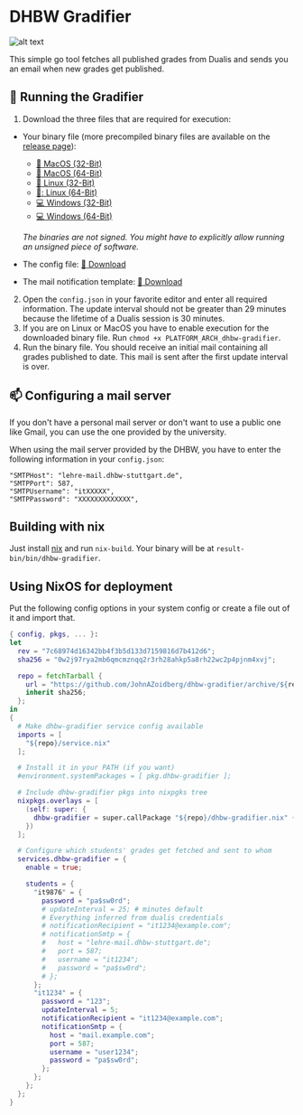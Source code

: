 # DHBW Gradifier
![alt text](https://api.travis-ci.org/mariuskiessling/dhbw-gradifier.svg?branch=latest "Build status badge")

This simple go tool fetches all published grades from Dualis and sends you an email when new grades get published.

## :rocket: Running the Gradifier
1. Download the three files that are required for execution:
  - Your binary file (more precompiled binary files are available on the [release page](https://github.com/mariuskiessling/dhbw-gradifier/releases/tag/latest)):
    - [:apple: MacOS (32-Bit)](https://github.com/mariuskiessling/dhbw-gradifier/releases/download/latest/darwin_386_dhbw-gradifier)
    - [:apple: MacOS (64-Bit)](https://github.com/mariuskiessling/dhbw-gradifier/releases/download/latest/darwin_amd64_dhbw-gradifier)
    - [:penguin: Linux (32-Bit)](https://github.com/mariuskiessling/dhbw-gradifier/releases/download/latest/linux_386_dhbw-gradifier)
    - [:penguin:: Linux (64-Bit)](https://github.com/mariuskiessling/dhbw-gradifier/releases/download/latest/linux_amd64_dhbw-gradifier)
    - [:computer: Windows (32-Bit)](https://github.com/mariuskiessling/dhbw-gradifier/releases/download/latest/windows_386_dhbw-gradifier.exe)
    - [:computer: Windows (64-Bit)](https://github.com/mariuskiessling/dhbw-gradifier/releases/download/latest/windows_amd64_dhbw-gradifier.exe)

    _The binaries are not signed. You might have to explicitly allow running an unsigned piece of software._
  - The config file: [:floppy_disk: Download](https://github.com/mariuskiessling/dhbw-gradifier/releases/download/latest/config.json)
  - The mail notification template: [:floppy_disk: Download](https://github.com/mariuskiessling/dhbw-gradifier/releases/download/latest/notification.tpl)
2. Open the `config.json` in your favorite editor and enter all required information. The update interval should not be greater than 29 minutes because the lifetime of a Dualis session is 30 minutes.
3. If you are on Linux or MacOS you have to enable execution for the downloaded binary file. Run `chmod +x PLATFORM_ARCH_dhbw-gradifier`.
3. Run the binary file. You should receive an initial mail containing all grades published to date. This mail is sent after the first update interval is over.

## :mailbox: Configuring a mail server
If you don't have a personal mail server or don't want to use a public one like Gmail, you can use the one provided by the university.

When using the mail server provided by the DHBW, you have to enter the following information in your `config.json`:

```
"SMTPHost": "lehre-mail.dhbw-stuttgart.de",
"SMTPPort": 587,
"SMTPUsername": "itXXXXX",
"SMTPPassword": "XXXXXXXXXXXXX",
```

## Building with nix
Just install [nix](https://nixos.org/nix/download.html) and run `nix-build`.
Your binary will be at `result-bin/bin/dhbw-gradifier`.

## Using NixOS for deployment
Put the following config options in your system config or create a file
out of it and import that.

```nix
{ config, pkgs, ... }:
let
  rev = "7c68974d16342bb4f3b5d133d7159816d7b412d6";
  sha256 = "0w2j97rya2mb6qmcmznqq2r3rh28ahkp5a8rh22wc2p4pjnm4xvj";

  repo = fetchTarball {
    url = "https://github.com/JohnAZoidberg/dhbw-gradifier/archive/${rev}.tar.gz";
    inherit sha256;
  };
in
{
  # Make dhbw-gradifier service config available
  imports = [
    "${repo}/service.nix"
  ];

  # Install it in your PATH (if you want)
  #environment.systemPackages = [ pkg.dhbw-gradifier ];

  # Include dhbw-gradifier pkgs into nixpgks tree
  nixpkgs.overlays = [
    (self: super: {
      dhbw-gradifier = super.callPackage "${repo}/dhbw-gradifier.nix" {};
    })
  ];

  # Configure which students' grades get fetched and sent to whom
  services.dhbw-gradifier = {
    enable = true;

    students = {
      "it9876" = {
        password = "pa$sw0rd";
        # updateInterval = 25; # minutes default
        # Everything inferred from dualis credentials
        # notificationRecipient = "it1234@example.com";
        # notificationSmtp = {
        #   host = "lehre-mail.dhbw-stuttgart.de";
        #   port = 587;
        #   username = "it1234";
        #   password = "pa$sw0rd";
        # };
      };
      "it1234" = {
        password = "123";
        updateInterval = 5;
        notificationRecipient = "it1234@example.com";
        notificationSmtp = {
          host = "mail.example.com";
          port = 587;
          username = "user1234";
          password = "pa$sw0rd";
        };
      };
    };
  };
}
```
